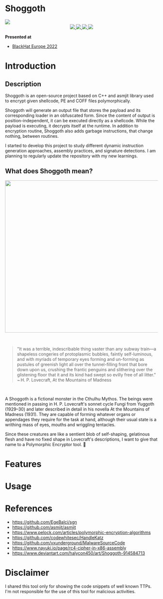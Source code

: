 # Shoggoth

<img src="https://github.com/frkngksl/Shoggoth/blob/main/img/logo.png?raw=true">

<div align="center">
 <a href="https://twitter.com/R0h1rr1m">
    <img src="https://img.shields.io/badge/License-MIT-green">
 </a>
 <a href="https://github.com/frkngksl/Shoggoth/issues">
    <img src="https://img.shields.io/github/issues/frkngksl/Shoggoth">
 </a>
 <a href="https://github.com/frkngksl/Shoggoth">
    <img src="https://img.shields.io/github/stars/frkngksl/Shoggoth?color=green&style=flat-square">
 </a>
<a href="https://twitter.com/R0h1rr1m">
    <img src="https://img.shields.io/twitter/follow/R0h1rr1m?style=social">
 </a>
</div>

**Presented at**
- [BlackHat Europe 2022](https://www.blackhat.com/eu-22/arsenal/schedule/index.html#shoggoth-asmjit-based-polymorphic-encryptor-29588)

# Introduction

## Description

Shoggoth is an open-source project based on C++ and asmjit library used to encrypt given shellcode, PE and COFF files polymorphically. 

Shoggoth will generate an output file that stores the payload and its corresponding loader in an obfuscated form. Since the content of output is position-independent, it can be executed directly as a shellcode. While the payload is executing, it decrypts itself at the runtime. In addition to encryption routine, Shoggoth also adds garbage instructions, that change nothing, between routines.

I started to develop this project to study different dynamic instruction generation approaches, assembly practices, and signature detections. I am planning to regularly update the repository with my new learnings. 


## What does Shoggoth mean?
<p align="center">
<img width="800" height="500" src="https://github.com/frkngksl/Shoggoth/blob/main/img/shoggoth.jpg?raw=true">
</p>

<br>

> "It was a terrible, indescribable thing vaster than any subway train—a shapeless congeries of protoplasmic bubbles, faintly self-luminous, and with myriads of temporary eyes forming and un-forming as pustules of greenish light all over the tunnel-filling front that bore down upon us, crushing the frantic penguins and slithering over the glistening floor that it and its kind had swept so evilly free of all litter."
> ~ H. P. Lovecraft, At the Mountains of Madness

<br>

A Shoggoth is a fictional monster in the Cthulhu Mythos. The beings were mentioned in passing in H. P. Lovecraft's sonnet cycle Fungi from Yuggoth (1929–30) and later described in detail in his novella At the Mountains of Madness (1931). They are capable of forming whatever organs or appendages they require for the task at hand, although their usual state is a writhing mass of eyes, mouths and wriggling tentacles.



Since these creatures are like a sentient blob of self-shaping, gelatinous flesh and have no fixed shape in Lovecraft's descriptions, I want to give that name to a Polymorphic Encryptor tool. :slightly_smiling_face: 

# Features

# Usage

# References

- https://github.com/EgeBalci/sgn
- https://github.com/asmjit/asmjit
- https://www.pelock.com/articles/polymorphic-encryption-algorithms
- https://github.com/codewhitesec/HandleKatz
- https://github.com/vxunderground/MalwareSourceCode
- https://www.nayuki.io/page/rc4-cipher-in-x86-assembly
- https://www.deviantart.com/halycon450/art/Shoggoth-914584713

# Disclaimer

I shared this tool only for showing the code snippets of well known TTPs. I'm not responsible for the use of this tool for malicious activities.
